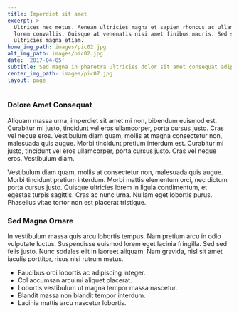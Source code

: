 ```yaml
---
title: Imperdiet sit amet
excerpt: >-
  Ultrices nec metus. Aenean ultricies magna et sapien rhoncus ac ullamcorper
  lorem convallis. Quisque at venenatis nisi amet finibus mauris. Sed sodales
  ultricies magna etiam.
home_img_path: images/pic02.jpg
alt_img_path: images/pic02.jpg
date: '2017-04-05'
subtitle: Sed magna in pharetra ultricies dolor sit amet consequat adipiscing lorem.
center_img_path: images/pic07.jpg
layout: page
---
```


### Dolore Amet Consequat

Aliquam massa urna, imperdiet sit amet mi non, bibendum euismod est. Curabitur mi justo, tincidunt vel eros ullamcorper, porta cursus justo. Cras vel neque eros. Vestibulum diam quam, mollis at magna consectetur non, malesuada quis augue. Morbi tincidunt pretium interdum est. Curabitur mi justo, tincidunt vel eros ullamcorper, porta cursus justo. Cras vel neque eros. Vestibulum diam.

Vestibulum diam quam, mollis at consectetur non, malesuada quis augue. Morbi tincidunt pretium interdum. Morbi mattis elementum orci, nec dictum porta cursus justo. Quisque ultricies lorem in ligula condimentum, et egestas turpis sagittis. Cras ac nunc urna. Nullam eget lobortis purus. Phasellus vitae tortor non est placerat tristique.

### Sed Magna Ornare

In vestibulum massa quis arcu lobortis tempus. Nam pretium arcu in odio vulputate luctus. Suspendisse euismod lorem eget lacinia fringilla. Sed sed felis justo. Nunc sodales elit in laoreet aliquam. Nam gravida, nisl sit amet iaculis porttitor, risus nisi rutrum metus.

- Faucibus orci lobortis ac adipiscing integer.
- Col accumsan arcu mi aliquet placerat.
- Lobortis vestibulum ut magna tempor massa nascetur.
- Blandit massa non blandit tempor interdum.
- Lacinia mattis arcu nascetur lobortis.
